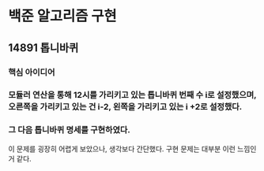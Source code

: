 # 백준 알고리즘 구현
## 14891 톱니바퀴
### 핵심 아이디어
### 모듈러 연산을 통해 12시를 가리키고 있는 톱니바퀴 번째 수 i로 설정했으며, 오른쪽을 가리키고 있는 건 i-2, 왼쪽을 가리키고 있는 i +2로 설정했다.
### 그 다음 톱니바퀴 명세를 구현하였다.

이 문제를 굉장히 어렵게 보았으나, 생각보다 간단했다. 구현 문제는 대부분 이런 느낌인 거 같다.

